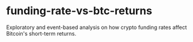 # funding-rate-vs-btc-returns
Exploratory and event-based analysis on how crypto funding rates affect Bitcoin's short-term returns.
